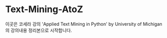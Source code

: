 # Text-Mining-AtoZ

이곳은 코세라 강의 'Applied Text Mining in Python' by University of Michigan의 강의내용 정리본으로 시작합니다.
